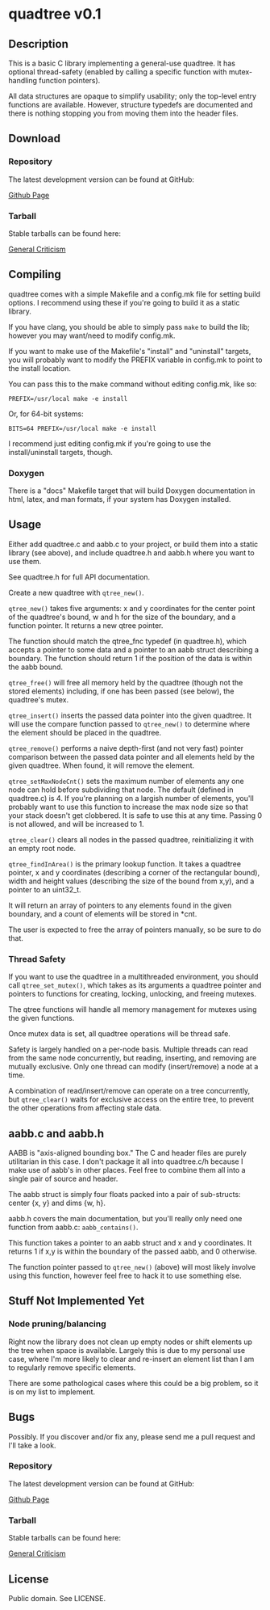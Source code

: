 quadtree v0.1
========

## Description

This is a basic C library implementing a general-use quadtree.  It has optional
thread-safety (enabled by calling a specific function with mutex-handling
function pointers).

All data structures are opaque to simplify usability; only the top-level entry
functions are available.  However, structure typedefs are documented and there
is nothing stopping you from moving them into the header files.


## Download

### Repository

The latest development version can be found at GitHub:

[Github Page](https://github.com/kutani/quadtree)

### Tarball

Stable tarballs can be found here:

[General Criticism](http://www.generalcriticism.com/software/quadtree)


## Compiling

quadtree comes with a simple Makefile and a config.mk file for setting build
options. I recommend using these if you're going to build it as a static
library.

If you have clang, you should be able to simply pass `make` to build the lib;
however you may want/need to modify config.mk.

If you want to make use of the Makefile's "install" and "uninstall" targets, you
will probably want to modify the PREFIX variable in config.mk to point to the
install location.

You can pass this to the make command without editing config.mk, like so:

`PREFIX=/usr/local make -e install`

Or, for 64-bit systems:

`BITS=64 PREFIX=/usr/local make -e install`

I recommend just editing config.mk if you're going to use the install/uninstall
targets, though.

### Doxygen

There is a "docs" Makefile target that will build Doxygen documentation in html,
latex, and man formats, if your system has Doxygen installed.

## Usage

Either add quadtree.c and aabb.c to your project, or build them into a static
library (see above), and include quadtree.h and aabb.h where you want to use
them.

See quadtree.h for full API documentation.

Create a new quadtree with `qtree_new()`.

`qtree_new()` takes five arguments: x and y coordinates for the center point of
the quadtree's bound, w and h for the size of the boundary, and a function
pointer.  It returns a new qtree pointer.

The function should match the qtree_fnc typedef (in quadtree.h), which accepts a
pointer to some data and a pointer to an aabb struct describing a boundary.  The
function should return 1 if the position of the data is within the aabb bound.

`qtree_free()` will free all memory held by the quadtree (though not the stored
elements) including, if one has been passed (see below), the quadtree's mutex.

`qtree_insert()` inserts the passed data pointer into the given quadtree. It
will use the compare function passed to `qtree_new()` to determine where the
element should be placed in the quadtree.

`qtree_remove()` performs a naive depth-first (and not very fast) pointer
comparison between the passed data pointer and all elements held by the given
quadtree. When found, it will remove the element.

`qtree_setMaxNodeCnt()` sets the maximum number of elements any one node can
hold before subdividing that node. The default (defined in quadtree.c) is 4. If
you're planning on a largish number of elements, you'll probably want to use
this function to increase the max node size so that your stack doesn't get
clobbered. It is safe to use this at any time. Passing 0 is not allowed, and
will be increased to 1.

`qtree_clear()` clears all nodes in the passed quadtree, reinitializing it with
an empty root node.

`qtree_findInArea()` is the primary lookup function. It takes a quadtree
pointer, x and y coordinates (describing a corner of the rectangular bound),
width and height values (describing the size of the bound from x,y), and a
pointer to an uint32_t.

It will return an array of pointers to any elements found in the given boundary,
and a count of elements will be stored in *cnt.

The user is expected to free the array of pointers manually, so be sure to do
that.

### Thread Safety

If you want to use the quadtree in a multithreaded environment, you should call
`qtree_set_mutex()`, which takes as its arguments a quadtree pointer and
pointers to functions for creating, locking, unlocking, and freeing mutexes.

The qtree functions will handle all memory management for mutexes using the
given functions.

Once mutex data is set, all quadtree operations will be thread safe.

Safety is largely handled on a per-node basis. Multiple threads can read from
the same node concurrently, but reading, inserting, and removing are mutually
exclusive. Only one thread can modify (insert/remove) a node at a time.

A combination of read/insert/remove can operate on a tree concurrently, but
`qtree_clear()` waits for exclusive access on the entire tree, to prevent the
other operations from affecting stale data.

## aabb.c and aabb.h

AABB is "axis-aligned bounding box." The C and header files are purely
utilitarian in this case. I don't package it all into quadtree.c/h because I
make use of aabb's in other places.  Feel free to combine them all into a single
pair of source and header.

The aabb struct is simply four floats packed into a pair of sub-structs: center
{x, y} and dims {w, h}.

aabb.h covers the main documentation, but you'll really only need one function
from aabb.c: `aabb_contains()`.

This function takes a pointer to an aabb struct and x and y coordinates. It
returns 1 if x,y is within the boundary of the passed aabb, and 0 otherwise.

The function pointer passed to `qtree_new()` (above) will most likely involve
using this function, however feel free to hack it to use something else.

## Stuff Not Implemented Yet

### Node pruning/balancing

Right now the library does not clean up empty nodes or shift elements up the
tree when space is available. Largely this is due to my personal use case, where
I'm more likely to clear and re-insert an element list than I am to regularly
remove specific elements.

There are some pathological cases where this could be a big problem, so it is on
my list to implement.

## Bugs

Possibly. If you discover and/or fix any, please send me a pull request and I'll
take a look.



### Repository

The latest development version can be found at GitHub:

[Github Page](https://github.com/kutani/quadtree)

### Tarball

Stable tarballs can be found here:

[General Criticism](http://www.generalcriticism.com/software/quadtree)

## License

Public domain. See LICENSE.
